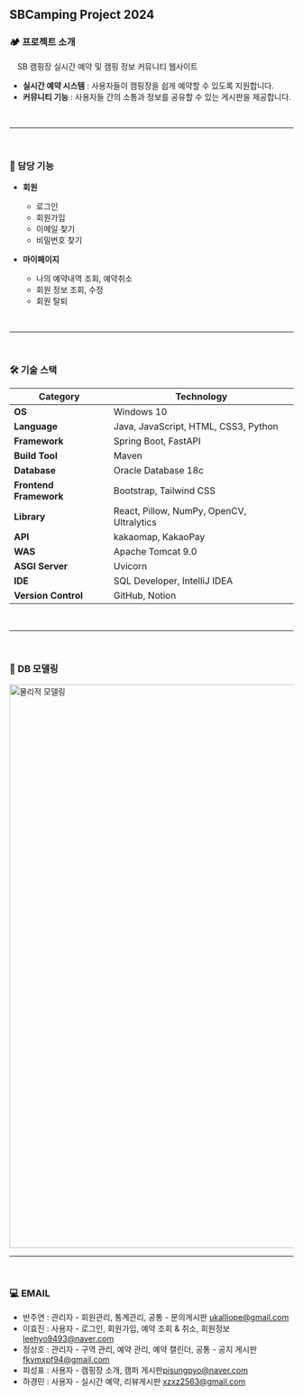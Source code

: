 ## SBCamping Project 2024 


### 🏕 프로젝트 소개
　SB 캠핑장 실시간 예약 및 캠핑 정보 커뮤니티 웹사이트

- **실시간 예약 시스템** : 사용자들이 캠핑장을 쉽게 예약할 수 있도록 지원합니다.
- **커뮤니티 기능** : 사용자들 간의 소통과 정보를 공유할 수 있는 게시판을 제공합니다.

<br />
<hr/>
<br />

### 🎯 담당 기능

- **회원**
  - 로그인
  - 회원가입
  - 이메일 찾기
  - 비밀번호 찾기

- **마이페이지**
  - 나의 예약내역 조회, 예약취소
  - 회원 정보 조회, 수정
  - 회원 탈퇴

<br />
<hr />
<br />

### 🛠 기술 스택
| **Category**         | **Technology**                             |
|----------------------|--------------------------------------------|
| **OS**               | Windows 10                                 |
| **Language**         | Java, JavaScript, HTML, CSS3, Python        |
| **Framework**        | Spring Boot, FastAPI                       |
| **Build Tool**       | Maven                                      |
| **Database**         | Oracle Database 18c                        |
| **Frontend Framework**| Bootstrap, Tailwind CSS                    |
| **Library**          | React, Pillow, NumPy, OpenCV, Ultralytics |
| **API**              | kakaomap, KakaoPay                         |
| **WAS**              | Apache Tomcat 9.0                          |
| **ASGI Server**      | Uvicorn                                    |
| **IDE**              | SQL Developer, IntelliJ IDEA               |
| **Version Control**  | GitHub, Notion                             |

<br />
<hr/>
<br />

### 📖 DB 모델링

<img src="https://github.com/vanjooda/SBC2024/blob/main/%EB%AC%BC%EB%A6%AC%EC%A0%81%EB%AA%A8%EB%8D%B8_%EC%B5%9C%EC%A2%85.png" alt="물리적 모델링" width="1000">

<br />
<hr/>
<br />

### 💻 EMAIL

- 반주연 : 관리자 - 회원관리, 통계관리, 공통 - 문의게시판 <ukalliope@gmail.com>
- 이효진 : 사용자 - 로그인, 회원가입, 예약 조회 & 취소, 회원정보 <leehyo9493@naver.com>
- 정상호 : 관리자 - 구역 관리, 예약 관리, 예약 캘린더, 공통 - 공지 게시판<fkvmxpf94@gmail.com>
- 피성표 : 사용자 - 캠핑장 소개, 캠퍼 게시판<pisungpyo@naver.com>
- 하경민 : 사용자 - 실시간 예약, 리뷰게시판 <xzxz2563@gmail.com>

<br />
